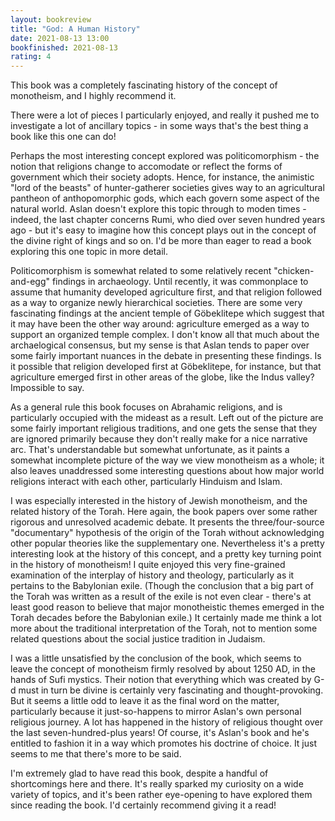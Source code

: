 ```yaml
---
layout: bookreview
title: "God: A Human History"
date: 2021-08-13 13:00
bookfinished: 2021-08-13
rating: 4
---
```


This book was a completely fascinating history of the concept of monotheism, and I highly recommend it.



There were a lot of pieces I particularly enjoyed, and really it pushed me to investigate a lot of ancillary topics - in some ways that's the best thing a book like this one can do!



Perhaps the most interesting concept explored was politicomorphism - the notion that religions change to accomodate or reflect the forms of government which their society adopts. Hence, for instance, the animistic "lord of the beasts" of hunter-gatherer societies gives way to an agricultural pantheon of anthopomorphic gods, which each govern some aspect of the natural world. Aslan doesn't explore this topic through to moden times - indeed, the last chapter concerns Rumi, who died over seven hundred years ago - but it's easy to imagine how this concept plays out in the concept of the divine right of kings and so on. I'd be more than eager to read a book exploring this one topic in more detail.



Politicomorphism is somewhat related to some relatively recent "chicken-and-egg" findings in archaeology. Until recently, it was commonplace to assume that humanity developed agriculture first, and that religion followed as a way to organize newly hierarchical societies. There are some very fascinating findings at the ancient temple of Göbeklitepe which suggest that it may have been the other way around: agriculture emerged as a way to support an organized temple complex. I don't know all that much about the archaelogical consensus, but my sense is that Aslan tends to paper over some fairly important nuances in the debate in presenting these findings. Is it possible that religion developed first at Göbeklitepe, for instance, but that agriculture emerged first in other areas of the globe, like the Indus valley? Impossible to say.



As a general rule this book focuses on Abrahamic religions, and is particularly occupied with the mideast as a result. Left out of the picture are some fairly important religious traditions, and one gets the sense that they are ignored primarily because they don't really make for a nice narrative arc. That's understandable but somewhat unfortunate, as it paints a somewhat incomplete picture of the way we view monotheism as a whole; it also leaves unaddressed some interesting questions about how major world religions interact with each other, particularly Hinduism and Islam.



I was especially interested in the history of Jewish monotheism, and the related history of the Torah. Here again, the book papers over some rather rigorous and unresolved academic debate. It presents the three/four-source "documentary" hypothesis of the origin of the Torah without acknowledging other popular theories like the supplementary one. Nevertheless it's a pretty interesting look at the history of this concept, and a pretty key turning point in the history of monotheism! I quite enjoyed this very fine-grained examination of the interplay of history and theology, particularly as it pertains to the Babylonian exile. (Though the conclusion that a big part of the Torah was written as a result of the exile is not even clear - there's at least good reason to believe that major monotheistic themes emerged in the Torah decades before the Babylonian exile.) It certainly made me think a lot more about the traditional interpretation of the Torah, not to mention some related questions about the social justice tradition in Judaism.



I was a little unsatisfied by the conclusion of the book, which seems to leave the concept of monotheism firmly resolved by about 1250 AD, in the hands of Sufi mystics. Their notion that everything which was created by G-d must in turn be divine is certainly very fascinating and thought-provoking. But it seems a little odd to leave it as the final word on the matter, particularly because it just-so-happens to mirror Aslan's own personal religious journey. A lot has happened in the history of religious thought over the last seven-hundred-plus years! Of course, it's Aslan's book and he's entitled to fashion it in a way which promotes his doctrine of choice. It just seems to me that there's more to be said.



I'm extremely glad to have read this book, despite a handful of shortcomings here and there. It's really sparked my curiosity on a wide variety of topics, and it's been rather eye-opening to have explored them since reading the book. I'd certainly recommend giving it a read!